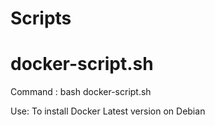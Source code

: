 # Scripts

# docker-script.sh
Command : bash docker-script.sh

Use: To install Docker Latest version on Debian
